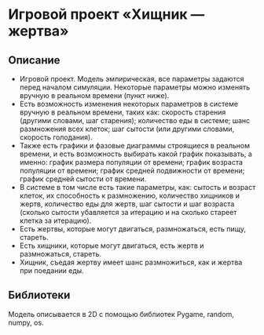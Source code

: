 # Игровой проект «Хищник — жертва»
  ## Описание
  - Игровой проект. Модель эмпирическая, все параметры задаются перед началом симуляции. Некоторые параметры можно изменять вручную в реальном времени (пункт ниже).
  - Есть возможность изменения некоторых параметров в системе вручную в реальном времени, таких как: 
  скорость старения (другими словами, шаг старения); количество еды в системе; шанс размножения всех клеток; шаг сытости (или другими словами, скорость голодания).
  - Также есть графики и фазовые диаграммы строящиеся в реальном времени, и есть возможность выбирать какой график показывать, а именно: график размера популяции от времени; график возраста популяции от времени; график средней подвижности от времени; график средней сытости от времени.
  - В системе в том числе есть такие параметры, как: 
  сытость и возраст клеток, их способность к размножению, количество хищников и жертв, количество еды для жертв, шаг сытости и шаг возраста (сколько сытости убавляется за итерацию и на сколько стареет клетка за итерацию).
  - Есть жертвы, которые могут двигаться, размножаться, есть пищу, стареть. 
  - Есть хищники, которые могут двигаться, есть жертв и размножаться, стареть.
  - Хищник, съедая жертву имеет шанс размножиться, как и жертва при поедании еды.
  ## Библиотеки
   Модель описывается в 2D с помощью библиотек Pygame, random, numpy, os.
